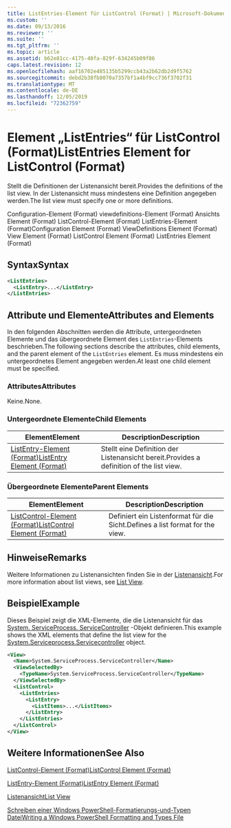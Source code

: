 ```yaml
---
title: ListEntries-Element für ListControl (Format) | Microsoft-Dokumentation
ms.custom: ''
ms.date: 09/13/2016
ms.reviewer: ''
ms.suite: ''
ms.tgt_pltfrm: ''
ms.topic: article
ms.assetid: b62e81cc-4175-40fa-829f-634245b09f86
caps.latest.revision: 12
ms.openlocfilehash: aaf16702e485135b5299ccb43a2b62db2d9f5762
ms.sourcegitcommit: debd2b38fb8070a7357bf1a4bf9cc736f3702f31
ms.translationtype: MT
ms.contentlocale: de-DE
ms.lasthandoff: 12/05/2019
ms.locfileid: "72362759"
---
```

# <a name="listentries-element-for-listcontrol-format"></a><span data-ttu-id="fdfbe-102">Element „ListEntries“ für ListControl (Format)</span><span class="sxs-lookup"><span data-stu-id="fdfbe-102">ListEntries Element for ListControl (Format)</span></span>

<span data-ttu-id="fdfbe-103">Stellt die Definitionen der Listenansicht bereit.</span><span class="sxs-lookup"><span data-stu-id="fdfbe-103">Provides the definitions of the list view.</span></span> <span data-ttu-id="fdfbe-104">In der Listenansicht muss mindestens eine Definition angegeben werden.</span><span class="sxs-lookup"><span data-stu-id="fdfbe-104">The list view must specify one or more definitions.</span></span>

<span data-ttu-id="fdfbe-105">Configuration-Element (Format) viewdefinitions-Element (Format) Ansichts Element (Format) ListControl-Element (Format) ListEntries-Element (Format)</span><span class="sxs-lookup"><span data-stu-id="fdfbe-105">Configuration Element (Format) ViewDefinitions Element (Format) View Element (Format) ListControl Element (Format) ListEntries Element (Format)</span></span>

## <a name="syntax"></a><span data-ttu-id="fdfbe-106">Syntax</span><span class="sxs-lookup"><span data-stu-id="fdfbe-106">Syntax</span></span>

```xml
<ListEntries>
  <ListEntry>...</ListEntry>
</ListEntries>
```

## <a name="attributes-and-elements"></a><span data-ttu-id="fdfbe-107">Attribute und Elemente</span><span class="sxs-lookup"><span data-stu-id="fdfbe-107">Attributes and Elements</span></span>

<span data-ttu-id="fdfbe-108">In den folgenden Abschnitten werden die Attribute, untergeordneten Elemente und das übergeordnete Element des `ListEntries`-Elements beschrieben.</span><span class="sxs-lookup"><span data-stu-id="fdfbe-108">The following sections describe the attributes, child elements, and the parent element of the `ListEntries` element.</span></span> <span data-ttu-id="fdfbe-109">Es muss mindestens ein untergeordnetes Element angegeben werden.</span><span class="sxs-lookup"><span data-stu-id="fdfbe-109">At least one child element must be specified.</span></span>

### <a name="attributes"></a><span data-ttu-id="fdfbe-110">Attributes</span><span class="sxs-lookup"><span data-stu-id="fdfbe-110">Attributes</span></span>

<span data-ttu-id="fdfbe-111">Keine.</span><span class="sxs-lookup"><span data-stu-id="fdfbe-111">None.</span></span>

### <a name="child-elements"></a><span data-ttu-id="fdfbe-112">Untergeordnete Elemente</span><span class="sxs-lookup"><span data-stu-id="fdfbe-112">Child Elements</span></span>

|<span data-ttu-id="fdfbe-113">Element</span><span class="sxs-lookup"><span data-stu-id="fdfbe-113">Element</span></span>|<span data-ttu-id="fdfbe-114">Description</span><span class="sxs-lookup"><span data-stu-id="fdfbe-114">Description</span></span>|
|-------------|-----------------|
|[<span data-ttu-id="fdfbe-115">ListEntry-Element (Format)</span><span class="sxs-lookup"><span data-stu-id="fdfbe-115">ListEntry Element (Format)</span></span>](./listentry-element-for-listcontrol-format.md)|<span data-ttu-id="fdfbe-116">Stellt eine Definition der Listenansicht bereit.</span><span class="sxs-lookup"><span data-stu-id="fdfbe-116">Provides a definition of the list view.</span></span>|

### <a name="parent-elements"></a><span data-ttu-id="fdfbe-117">Übergeordnete Elemente</span><span class="sxs-lookup"><span data-stu-id="fdfbe-117">Parent Elements</span></span>

|<span data-ttu-id="fdfbe-118">Element</span><span class="sxs-lookup"><span data-stu-id="fdfbe-118">Element</span></span>|<span data-ttu-id="fdfbe-119">Description</span><span class="sxs-lookup"><span data-stu-id="fdfbe-119">Description</span></span>|
|-------------|-----------------|
|[<span data-ttu-id="fdfbe-120">ListControl-Element (Format)</span><span class="sxs-lookup"><span data-stu-id="fdfbe-120">ListControl Element (Format)</span></span>](./listcontrol-element-format.md)|<span data-ttu-id="fdfbe-121">Definiert ein Listenformat für die Sicht.</span><span class="sxs-lookup"><span data-stu-id="fdfbe-121">Defines a list format for the view.</span></span>|

## <a name="remarks"></a><span data-ttu-id="fdfbe-122">Hinweise</span><span class="sxs-lookup"><span data-stu-id="fdfbe-122">Remarks</span></span>

<span data-ttu-id="fdfbe-123">Weitere Informationen zu Listenansichten finden Sie in der [Listenansicht](./creating-a-list-view.md).</span><span class="sxs-lookup"><span data-stu-id="fdfbe-123">For more information about list views, see [List View](./creating-a-list-view.md).</span></span>

## <a name="example"></a><span data-ttu-id="fdfbe-124">Beispiel</span><span class="sxs-lookup"><span data-stu-id="fdfbe-124">Example</span></span>

<span data-ttu-id="fdfbe-125">Dieses Beispiel zeigt die XML-Elemente, die die Listenansicht für das [System. ServiceProcess. ServiceController](/dotnet/api/System.ServiceProcess.ServiceController) -Objekt definieren.</span><span class="sxs-lookup"><span data-stu-id="fdfbe-125">This example shows the XML elements that define the list view for the [System.Serviceprocess.Servicecontroller](/dotnet/api/System.ServiceProcess.ServiceController) object.</span></span>

```xml
<View>
  <Name>System.ServiceProcess.ServiceController</Name>
  <ViewSelectedBy>
    <TypeName>System.ServiceProcess.ServiceController</TypeName>
  </ViewSelectedBy>
  <ListControl>
    <ListEntries>
      <ListEntry>
        <ListItems>...</ListItems>
      </ListEntry>
    </ListEntries>
  </ListControl>
</View>
```

## <a name="see-also"></a><span data-ttu-id="fdfbe-126">Weitere Informationen</span><span class="sxs-lookup"><span data-stu-id="fdfbe-126">See Also</span></span>

[<span data-ttu-id="fdfbe-127">ListControl-Element (Format)</span><span class="sxs-lookup"><span data-stu-id="fdfbe-127">ListControl Element (Format)</span></span>](./listcontrol-element-format.md)

[<span data-ttu-id="fdfbe-128">ListEntry-Element (Format)</span><span class="sxs-lookup"><span data-stu-id="fdfbe-128">ListEntry Element (Format)</span></span>](./listentry-element-for-listcontrol-format.md)

[<span data-ttu-id="fdfbe-129">Listenansicht</span><span class="sxs-lookup"><span data-stu-id="fdfbe-129">List View</span></span>](./creating-a-list-view.md)

[<span data-ttu-id="fdfbe-130">Schreiben einer Windows PowerShell-Formatierungs-und-Typen Datei</span><span class="sxs-lookup"><span data-stu-id="fdfbe-130">Writing a Windows PowerShell Formatting and Types File</span></span>](./writing-a-powershell-formatting-file.md)
